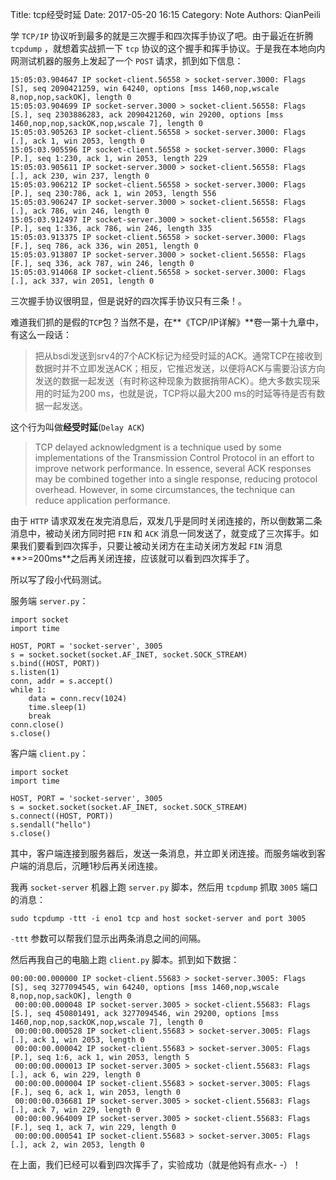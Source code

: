 Title: tcp经受时延
Date: 2017-05-20 16:15
Category: Note
Authors: QianPeili

学 `TCP/IP` 协议听到最多的就是三次握手和四次挥手协议了吧。由于最近在折腾 `tcpdump` ，就想着实战抓一下 `tcp` 协议的这个握手和挥手协议。于是我在本地向内网测试机器的服务上发起了一个
 `POST` 请求，抓到如下信息：

	15:05:03.904647 IP socket-client.56558 > socket-server.3000: Flags [S], seq 2090421259, win 64240, options [mss 1460,nop,wscale 8,nop,nop,sackOK], length 0
	15:05:03.904699 IP socket-server.3000 > socket-client.56558: Flags [S.], seq 2303886283, ack 2090421260, win 29200, options [mss 1460,nop,nop,sackOK,nop,wscale 7], length 0
	15:05:03.905263 IP socket-client.56558 > socket-server.3000: Flags [.], ack 1, win 2053, length 0
	15:05:03.905596 IP socket-client.56558 > socket-server.3000: Flags [P.], seq 1:230, ack 1, win 2053, length 229
	15:05:03.905611 IP socket-server.3000 > socket-client.56558: Flags [.], ack 230, win 237, length 0
	15:05:03.906212 IP socket-client.56558 > socket-server.3000: Flags [P.], seq 230:786, ack 1, win 2053, length 556
	15:05:03.906247 IP socket-server.3000 > socket-client.56558: Flags [.], ack 786, win 246, length 0
	15:05:03.912497 IP socket-server.3000 > socket-client.56558: Flags [P.], seq 1:336, ack 786, win 246, length 335
	15:05:03.913375 IP socket-client.56558 > socket-server.3000: Flags [F.], seq 786, ack 336, win 2051, length 0
	15:05:03.913807 IP socket-server.3000 > socket-client.56558: Flags [F.], seq 336, ack 787, win 246, length 0
	15:05:03.914068 IP socket-client.56558 > socket-server.3000: Flags [.], ack 337, win 2051, length 0


三次握手协议很明显，但是说好的四次挥手协议只有三条！。

难道我们抓的是假的`TCP`包？当然不是，在**《TCP/IP详解》**卷一第十九章中，有这么一段话：

> 把从bsdi发送到srv4的7个ACK标记为经受时延的ACK。通常TCP在接收到数据时并不立即发送ACK；相反，它推迟发送，以便将ACK与需要沿该方向发送的数据一起发送（有时称这种现象为数据捎带ACK）。绝大多数实现采用的时延为200 ms，也就是说，TCP将以最大200 ms的时延等待是否有数据一起发送。

这个行为叫做**经受时延**(`Delay ACK`)

> TCP delayed acknowledgment is a technique used by some implementations of the Transmission Control Protocol in an effort to improve network performance. In essence, several ACK responses may be combined together into a single response, reducing protocol overhead. However, in some circumstances, the technique can reduce application performance.

由于 `HTTP` 请求双发在发完消息后，双发几乎是同时关闭连接的，所以倒数第二条消息中，被动关闭方同时把 `FIN` 和 `ACK` 消息一同发送了，就变成了三次挥手。如果我们要看到四次挥手，只要让被动关闭方在主动关闭方发起 `FIN` 消息**>=200ms**之后再关闭连接，应该就可以看到四次挥手了。

所以写了段小代码测试。

服务端 `server.py`：

	import socket
	import time
	
	HOST, PORT = 'socket-server', 3005
	s = socket.socket(socket.AF_INET, socket.SOCK_STREAM)
	s.bind((HOST, PORT))
	s.listen(1)
	conn, addr = s.accept()
	while 1:
	    data = conn.recv(1024)
	    time.sleep(1)
	    break
	conn.close()
	s.close()

客户端 `client.py`：

	import socket
	import time
	
	HOST, PORT = 'socket-server', 3005
	s = socket.socket(socket.AF_INET, socket.SOCK_STREAM)
	s.connect((HOST, PORT))
	s.sendall("hello")
	s.close()

其中，客户端连接到服务器后，发送一条消息，并立即关闭连接。而服务端收到客户端的消息后，沉睡1秒后再关闭连接。

我再 `socket-server` 机器上跑 `server.py` 脚本，然后用 `tcpdump` 抓取 `3005` 端口的消息：

	sudo tcpdump -ttt -i eno1 tcp and host socket-server and port 3005

`-ttt` 参数可以帮我们显示出两条消息之间的间隔。

然后再我自己的电脑上跑 `client.py` 脚本。抓到如下数据：

	00:00:00.000000 IP socket-client.55683 > socket-server.3005: Flags [S], seq 3277094545, win 64240, options [mss 1460,nop,wscale 8,nop,nop,sackOK], length 0
	 00:00:00.000048 IP socket-server.3005 > socket-client.55683: Flags [S.], seq 450801491, ack 3277094546, win 29200, options [mss 1460,nop,nop,sackOK,nop,wscale 7], length 0
	 00:00:00.000528 IP socket-client.55683 > socket-server.3005: Flags [.], ack 1, win 2053, length 0
	 00:00:00.000042 IP socket-client.55683 > socket-server.3005: Flags [P.], seq 1:6, ack 1, win 2053, length 5
	 00:00:00.000013 IP socket-server.3005 > socket-client.55683: Flags [.], ack 6, win 229, length 0
	 00:00:00.000004 IP socket-client.55683 > socket-server.3005: Flags [F.], seq 6, ack 1, win 2053, length 0
	 00:00:00.036681 IP socket-server.3005 > socket-client.55683: Flags [.], ack 7, win 229, length 0
	 00:00:00.964009 IP socket-server.3005 > socket-client.55683: Flags [F.], seq 1, ack 7, win 229, length 0
	 00:00:00.000541 IP socket-client.55683 > socket-server.3005: Flags [.], ack 2, win 2053, length 0

在上面，我们已经可以看到四次挥手了，实验成功（就是他妈有点水- -）！
